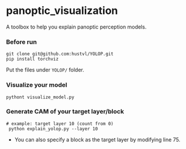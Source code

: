 # panoptic_visualization
A toolbox to help you explain panoptic perception models.

### Before run
```
git clone git@github.com:hustvl/YOLOP.git
pip install torchviz
```
Put the files under `YOLOP/` folder.

### Visualize your model
```
pythont visualize_model.py
```


### Generate CAM of your target layer/block
```
# example: target layer 10 (count from 0)
 python explain_yolop.py --layer 10
```
- You can also specify a block as the target layer by modifying line 75.
